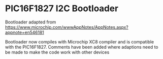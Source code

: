# PIC16F1827 I2C Bootloader

Bootloader adapted from https://www.microchip.com/wwwAppNotes/AppNotes.aspx?appnote=en546181 

Bootloader now compiles with Microchip XC8 compiler and is compatible with the PIC16F1827. Comments have been added where adaptions need to be made to make the code work with other devices
 
